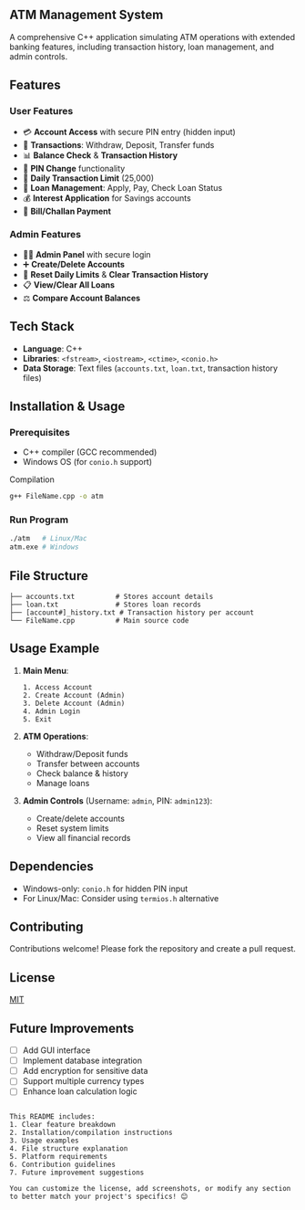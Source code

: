 ## ATM Management System
A comprehensive C++ application simulating ATM operations with extended banking features, including transaction history, loan management, and admin controls.

## Features

### User Features
- 💳 **Account Access** with secure PIN entry (hidden input)
- 🏦 **Transactions**: Withdraw, Deposit, Transfer funds
- 📊 **Balance Check** & **Transaction History**
- 🔐 **PIN Change** functionality
- 📅 **Daily Transaction Limit** (25,000)
- 🏦 **Loan Management**: Apply, Pay, Check Loan Status
- 💰 **Interest Application** for Savings accounts
- 📝 **Bill/Challan Payment**

### Admin Features
- 👨💼 **Admin Panel** with secure login
- ➕ **Create/Delete Accounts**
- 🔄 **Reset Daily Limits** & **Clear Transaction History**
- 📋 **View/Clear All Loans**
- ⚖️ **Compare Account Balances**

## Tech Stack
- **Language**: C++
- **Libraries**: `<fstream>`, `<iostream>`, `<ctime>`, `<conio.h>`
- **Data Storage**: Text files (`accounts.txt`, `loan.txt`, transaction history files)

## Installation & Usage

### Prerequisites
- C++ compiler (GCC recommended)
- Windows OS (for `conio.h` support)

Compilation
```bash
g++ FileName.cpp -o atm
```

### Run Program
```bash
./atm   # Linux/Mac
atm.exe # Windows
```

## File Structure
```
├── accounts.txt          # Stores account details
├── loan.txt              # Stores loan records
├── [account#]_history.txt # Transaction history per account
└── FileName.cpp          # Main source code
```

## Usage Example
1. **Main Menu**:
   ```
   1. Access Account
   2. Create Account (Admin)
   3. Delete Account (Admin)
   4. Admin Login
   5. Exit
   ```
2. **ATM Operations**:
   - Withdraw/Deposit funds
   - Transfer between accounts
   - Check balance & history
   - Manage loans

3. **Admin Controls** (Username: `admin`, PIN: `admin123`):
   - Create/delete accounts
   - Reset system limits
   - View all financial records

## Dependencies
- Windows-only: `conio.h` for hidden PIN input
- For Linux/Mac: Consider using `termios.h` alternative

## Contributing
Contributions welcome! Please fork the repository and create a pull request.

## License
[MIT](https://choosealicense.com/licenses/mit/)

## Future Improvements
- [ ] Add GUI interface
- [ ] Implement database integration
- [ ] Add encryption for sensitive data
- [ ] Support multiple currency types
- [ ] Enhance loan calculation logic
```

This README includes:
1. Clear feature breakdown
2. Installation/compilation instructions
3. Usage examples
4. File structure explanation
5. Platform requirements
6. Contribution guidelines
7. Future improvement suggestions

You can customize the license, add screenshots, or modify any section to better match your project's specifics! 😊